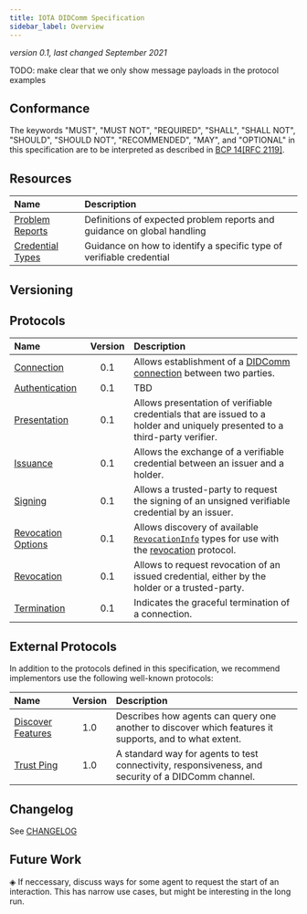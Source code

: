 ```yaml
---
title: IOTA DIDComm Specification
sidebar_label: Overview
---
```


*version 0.1, last changed September 2021*

TODO: make clear that we only show message payloads in the protocol examples


## Conformance

The keywords "MUST", "MUST NOT", "REQUIRED", "SHALL", "SHALL
NOT", "SHOULD", "SHOULD NOT", "RECOMMENDED",  "MAY", and
"OPTIONAL" in this specification are to be interpreted as described in
[BCP 14](https://www.rfc-editor.org/info/bcp14)[[RFC 2119]](https://www.rfc-editor.org/rfc/rfc2119.txt).

## Resources

| Name | Description |
| :--- | :--- |
| [Problem Reports](./resources/problem-reports.md) | Definitions of expected problem reports and guidance on global handling |
| [Credential Types](./resources/credential-types.md) | Guidance on how to identify a specific type of verifiable credential |

## Versioning



## Protocols

| Name | Version | Description | 
| :--- | :---: | :--- |
| [Connection](./protocols/connection.md) | 0.1 | Allows establishment of a [DIDComm connection](https://identity.foundation/didcomm-messaging/spec/#connections) between two parties. |
| [Authentication](./protocols/authentication.md) | 0.1 | TBD |
| [Presentation](./protocols/presentation.md) | 0.1 | Allows presentation of verifiable credentials that are issued to a holder and uniquely presented to a third-party verifier. |
| [Issuance](./protocols/issuance.md) | 0.1 | Allows the exchange of a verifiable credential between an issuer and a holder. | 
| [Signing](./protocols/signing.md) | 0.1 | Allows a trusted-party to request the signing of an unsigned verifiable credential by an issuer. |
| [Revocation Options](./protocols/revocation-options.md) | 0.1 | Allows discovery of available [`RevocationInfo`](./protocols/revocation#RevocationInfo) types for use with the [revocation](./protocols/revocation) protocol. |
| [Revocation](./protocols/revocation.md) | 0.1 | Allows to request revocation of an issued credential, either by the holder or a trusted-party. | 
| [Termination](./protocols/termination.md) | 0.1 | Indicates the graceful termination of a connection. |

## External Protocols

In addition to the protocols defined in this specification, we recommend implementors use the following well-known protocols:

| Name | Version | Description |
| :--- | :---: | :--- | 
| [Discover Features](https://github.com/decentralized-identity/didcomm-messaging/blob/9039564e143380a0085a788b6dfd20e63873b9ca/docs/spec-files/feature_discovery.md) | 1.0 | Describes how agents can query one another to discover which features it supports, and to what extent. |
| [Trust Ping](https://github.com/decentralized-identity/didcomm-messaging/blob/9039564e143380a0085a788b6dfd20e63873b9ca/docs/spec-files/trustping.md) | 1.0 | A standard way for agents to test connectivity, responsiveness, and security of a DIDComm channel. | 

## Changelog

See [CHANGELOG](./CHANGELOG)

## Future Work

◈ If neccessary, discuss ways for some agent to request the start of an interaction. This has narrow use cases, but might be interesting in the long run.
